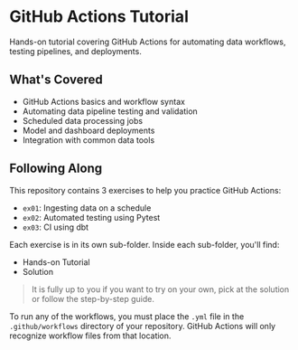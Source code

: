 # GitHub Actions Tutorial

Hands-on tutorial covering GitHub Actions for automating data workflows, testing pipelines, and deployments.

## What's Covered

- GitHub Actions basics and workflow syntax
- Automating data pipeline testing and validation
- Scheduled data processing jobs
- Model and dashboard deployments
- Integration with common data tools

## Following Along
This repository contains 3 exercises to help you practice GitHub Actions:
- `ex01`: Ingesting data on a schedule
- `ex02`: Automated testing using Pytest
- `ex03`: CI using dbt

Each exercise is in its own sub-folder. Inside each sub-folder, you'll find:
- Hands-on Tutorial
- Solution

> It is fully up to you if you want to try on your own, pick at the solution or follow the step-by-step guide.

To run any of the workflows, you must place the `.yml` file in the `.github/workflows` directory of your repository. GitHub Actions will only recognize workflow files from that location.